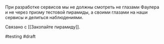 При разработке сервисов мы не должны смотреть не глазами Фаулера и не через призму тестовой пирамиды, а своими глазами на наши сервисы и делиться наблюдениями.

Связано с [[Закопайте пирамиду]].

#testing #draft